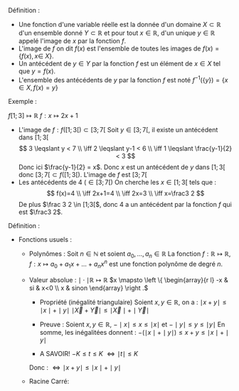 Définition :
- Une fonction d'une variable réelle est la donnée d'un domaine $X \subset \mathbb{R}$ d'un ensemble donné $Y \subset \mathbb{R}$ et pour tout $x \in \mathbb{R}$, d'un unique $y\in\mathbb{R}$ appelé l'image de $x$ par la fonction $f$.
- L'image de $f$ on dit $f(x)$ est l'ensemble de toutes les images de $f(x)=\{ f(x), x\in\ X \}$.
- Un antécédent de $y \in Y$ par la fonction $f$ est un élément de $x\in X$ tel que $y=f(x)$.
- L'ensemble des antécédents de $y$ par la fonction $f$ est noté $f^{-1}(\{ y \})=\{ x \in X, f(x)=y \}$

Exemple :

$f[ 1; 3] \mapsto \mathbb{R}$
$f: x\mapsto 2x+1$

- L'image de $f: f([1;3[) \subset [3; 7[$
Soit $y\in[3; 7[$, il existe un antécédent dans $[1;3[$
$$
	3 \leqslant y < 7 \\
	\iff 2 \leqslant y-1 < 6 \\
	\iff 1 \leqslant \frac{y-1}{2} < 3
$$
Donc ici $\frac{y-1}{2} = x$.
Donc $x$ est un antécédent de $y$ dans $[1;3[$ donc $[3;7[ \subset f([1;3[)$.
L'image de $f$ est $[3;7[$
- Les antécédents de 4 $(\in [3;7[)$
On cherche les $x\in [1;3[$ tels que :
$$
f(x)=4 \\
\iff 2x+1=4 \\
\iff 2x=3 \\
\iff x=\frac3 2
$$
De plus $\frac 3 2 \in [1;3[$, donc 4 a un antécédent par la fonction $f$ qui est $\frac3 2$.

Définition :
- Fonctions usuels :
	- Polynômes :
	Soit $n \in \mathbb{N}$ et soient $a_{0}, ..., a_{n} \in \mathbb{R}$
	La fonction $f: \mathbb{R} \mapsto \mathbb{R}$,
	$f:x \mapsto a_{0} + a_{1}x+...+a_{n}x^{n}$
	est une fonction polynôme de degré $n$.

	- Valeur absolue :
	$\mid\cdot\mid \mathbb{R}\mapsto\mathbb{R}$
	$x \mapsto \left \{
		\begin{array}{r l}
			-x & si & x<0 \\
			x & sinon
		\end{array}
	\right .$
		- Propriété (inégalité triangulaire)
		Soient $x,y \in\mathbb{R}$, on a :
		$\mid x+y\mid \leqslant\mid x\mid + \mid y\mid$
		$\mid \overrightarrow{X}+\overrightarrow{Y}\mid \leqslant\mid \overrightarrow{X}\mid + \mid \overrightarrow{Y}\mid$
		
		- Preuve :
		Soient $x, y\in \mathbb{R}$,
		$-\mid x\mid \leqslant x\leqslant\mid x\mid$
		et $-\mid y\mid \leqslant y\leqslant\mid y\mid$
		En somme, les inégalitées donnent : $-(\mid x\mid + \mid y\mid) \leqslant x+y\leqslant\mid x\mid+\mid y\mid$
		- A SAVOIR!
		$-K\leqslant t\leqslant K$
		$\iff \mid t\mid\leqslant K$
		
		Donc : $\iff\mid x+y\mid \leqslant\mid x\mid + \mid y\mid$

	- Racine Carré:
	